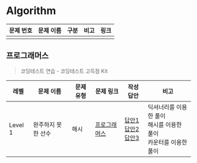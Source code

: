 # Algorithm

| 문제 번호 | 문제 이름 | 구분 | 비고 | 링크 |
| --------- | --------- | ---- | ---- | ---- |
|           |           |      |      |      |



## 프로그래머스

> 코딩테스트 연습 - 코딩테스트 고득점 Kit

| 레벨    | 문제 이름          | 문제 유형 | 문제 링크                                                    | 작성 답안                                                    | 비고                                                         |
| ------- | ------------------ | --------- | ------------------------------------------------------------ | ------------------------------------------------------------ | ------------------------------------------------------------ |
| Level 1 | 완주하지 못한 선수 | 해시      | [프로그래머스](https://programmers.co.kr/learn/courses/30/lessons/42576) | [답안1](Programmers/PGRM_완주하지못한선수.py)<br />[답안2](Programmers/PGRM_완주하지못한선수_2.py)<br />[답안3](Programmers/PGRM_완주하지못한선수_3.py) | 딕셔너리를 이용한 풀이<br />해시를 이용한 풀이<br />카운터를 이용한 풀이 |
